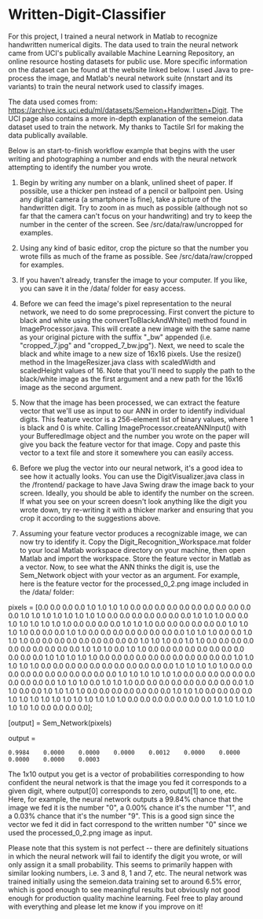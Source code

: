 # Written-Digit-Classifier

For this project, I trained a neural network in Matlab to recognize handwritten numerical digits. The data used to train the neural network came from UCI's publically available Machine Learning Repository, an online resource hosting datasets for public use. More specific information on the dataset can be found at the website linked below. I used Java to pre-process the image, and Matlab's neural network suite (nnstart and its variants) to train the neural network used to classify images.

The data used comes from: https://archive.ics.uci.edu/ml/datasets/Semeion+Handwritten+Digit. The UCI page also contains a more in-depth explanation of the semeion.data dataset used to train the network. My thanks to Tactile Srl for making the data publically available.

Below is an start-to-finish workflow example that begins with the user writing and photographing a number and ends with the neural network attempting to identify the number you wrote.

1. Begin by writing any number on a blank, unlined sheet of paper. If possible, use a thicker pen instead of a pencil or ballpoint pen. Using any digital camera (a smartphone is fine), take a picture of the handwritten digit. Try to zoom in as much as possible (although not so far that the camera can't focus on your handwriting) and try to keep the number in the center of the screen. See /src/data/raw/uncropped for examples.

2. Using any kind of basic editor, crop the picture so that the number you wrote fills as much of the frame as possible. See /src/data/raw/cropped for examples.

3. If you haven't already, transfer the image to your computer. If you like, you can save it in the /data/ folder for easy access.

4. Before we can feed the image's pixel representation to the neural network, we need to do some preprocessing. First convert the picture to black and white using the convertToBlackAndWhite() method found in ImageProcessor.java. This will create a new image with the same name as your original picture with the suffix "_bw" appended (i.e. "cropped_7.jpg" and "cropped_7_bw.jpg"). Next, we need to scale the black and white image to a new size of 16x16 pixels. Use the resize() method in the ImageResizer.java class with scaledWidth and scaledHeight values of 16. Note that you'll need to supply the path to the black/white image as the first argument and a new path for the 16x16 image as the second argument.

5. Now that the image has been processed, we can extract the feature vector that we'll use as input to our ANN in order to identify individual digits. This feature vector is a 256-element list of binary values, where 1 is black and 0 is white. Calling ImageProcessor.createANNInput() with your BufferedImage object and the number you wrote on the paper will give you back the feature vector for that image. Copy and paste this vector to a text file and store it somewhere you can easily access. 

6. Before we plug the vector into our neural network, it's a good idea to see how it actually looks. You can use the DigitVisualizer.java class in the /frontend/ package to have Java Swing draw the image back to your screen. Ideally, you should be able to identify the number on the screen. If what you see on your screen doesn't look anything like the digit you wrote down, try re-writing it with a thicker marker and ensuring that you crop it according to the suggestions above.

7. Assuming your feature vector produces a recognizable image, we can now try to identify it. Copy the Digit_Recognition_Workspace.mat folder to your local Matlab workspace directory on your machine, then open Matlab and import the workspace. Store the feature vector in Matlab as a vector. Now, to see what the ANN thinks the digit is, use the Sem_Network object with your vector as an argument. For example, here is the feature vector for the processed_0_2.png image included in the /data/ folder:

pixels = [0.0 0.0 0.0 0.0 1.0 1.0 1.0 1.0 0.0 0.0 0.0 0.0 0.0 0.0 0.0 0.0 0.0 0.0 0.0 1.0 1.0 1.0 1.0 1.0 1.0 1.0 1.0 0.0 0.0 0.0 0.0 0.0 0.0 0.0 1.0 1.0 1.0 0.0 0.0 1.0 1.0 1.0 1.0 1.0 1.0 0.0 0.0 0.0 0.0 1.0 1.0 1.0 0.0 0.0 0.0 0.0 0.0 0.0 1.0 1.0 1.0 1.0 0.0 0.0 0.0 1.0 1.0 0.0 0.0 0.0 0.0 0.0 0.0 0.0 0.0 1.0 1.0 1.0 0.0 0.0 1.0 1.0 1.0 0.0 0.0 0.0 0.0 0.0 0.0 0.0 0.0 0.0 1.0 1.0 1.0 0.0 1.0 1.0 0.0 0.0 0.0 0.0 0.0 0.0 0.0 0.0 0.0 0.0 1.0 1.0 1.0 0.0 1.0 1.0 0.0 0.0 0.0 0.0 0.0 0.0 0.0 0.0 0.0 0.0 0.0 1.0 1.0 1.0 1.0 1.0 0.0 0.0 0.0 0.0 0.0 0.0 0.0 0.0 0.0 0.0 0.0 1.0 1.0 1.0 1.0 1.0 0.0 0.0 0.0 0.0 0.0 0.0 0.0 0.0 0.0 0.0 0.0 1.0 1.0 1.0 1.0 1.0 0.0 0.0 0.0 0.0 0.0 0.0 0.0 0.0 0.0 0.0 0.0 1.0 1.0 1.0 1.0 1.0 1.0 0.0 0.0 0.0 0.0 0.0 0.0 0.0 0.0 0.0 0.0 1.0 1.0 1.0 0.0 1.0 1.0 1.0 0.0 0.0 0.0 0.0 0.0 0.0 0.0 0.0 0.0 1.0 1.0 0.0 0.0 1.0 1.0 1.0 1.0 0.0 0.0 0.0 0.0 0.0 0.0 0.0 1.0 1.0 1.0 0.0 0.0 0.0 0.0 1.0 1.0 1.0 1.0 1.0 1.0 1.0 1.0 1.0 1.0 1.0 0.0 0.0 0.0 0.0 0.0 0.0 0.0 1.0 1.0 1.0 1.0 1.0 1.0 1.0 0.0 0.0 0.0 0.0];

[output] = Sem_Network(pixels)

output =

    0.9984    0.0000    0.0000    0.0000    0.0012    0.0000    0.0000    0.0000    0.0000    0.0003
    
The 1x10 output you get is a vector of probabilities corresponding to how confident the neural network is that the image you fed it corresponds to a given digit, where output[0] corresponds to zero, output[1] to one, etc. Here, for example, the neural network outputs a 99.84% chance that the image we fed it is the number "0", a 0.00% chance it's the number "1", and a 0.03% chance that it's the number "9". This is a good sign since the vector we fed it did in fact correspond to the written number "0" since we used the processed_0_2.png image as input. 

Please note that this system is not perfect -- there are definitely situations in which the neural network will fail to identify the digit you wrote, or will only assign it a small probability. This seems to primarily happen with similar looking numbers, i.e. 3 and 8, 1 and 7, etc. The neural network was trained initially using the semeion.data training set to around 6.5% error, which is good enough to see meaningful results but obviously not good enough for production quality machine learning. Feel free to play around with everything and please let me know if you improve on it!

